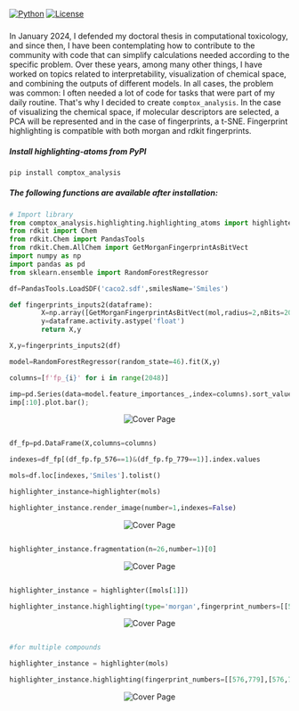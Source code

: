[![Python](https://img.shields.io/pypi/pyversions/torchquad)](https://img.shields.io/pypi/pyversions/torchquad)
[![License](https://img.shields.io/badge/license-GPLv3-blue)](https://img.shields.io/badge/license-GPLv3-blue)

### 
In January 2024, I defended my doctoral thesis in computational toxicology, and since then, I have been contemplating how to contribute to the community with code that can simplify calculations needed according to the specific problem. Over these years, among many other things, I have worked on topics related to interpretability, visualization of chemical space, and combining the outputs of different models. In all cases, the problem was common: I often needed a lot of code for tasks that were part of my daily routine. That's why I decided to create ``comptox_analysis``. In the case of visualizing the chemical space, if molecular descriptors are selected, a PCA will be represented and in the case of fingerprints, a t-SNE. Fingerprint highlighting is compatible with both morgan and rdkit fingerprints.


##### Install highlighting-atoms from PyPI
```bash
pip install comptox_analysis
```

##### The following functions are available after installation:

```python
# Import library
from comptox_analysis.highlighting.highlighting_atoms import highlighter
from rdkit import Chem
from rdkit.Chem import PandasTools
from rdkit.Chem.AllChem import GetMorganFingerprintAsBitVect
import numpy as np
import pandas as pd
from sklearn.ensemble import RandomForestRegressor

df=PandasTools.LoadSDF('caco2.sdf',smilesName='Smiles')

def fingerprints_inputs2(dataframe):
        X=np.array([GetMorganFingerprintAsBitVect(mol,radius=2,nBits=2048,useFeatures=True) for mol in [Chem.MolFromSmiles(m) for m in list(dataframe.Smiles)]])
        y=dataframe.activity.astype('float')
        return X,y

X,y=fingerprints_inputs2(df)

model=RandomForestRegressor(random_state=46).fit(X,y)

columns=[f'fp_{i}' for i in range(2048)]

imp=pd.Series(data=model.feature_importances_,index=columns).sort_values(ascending=False)
imp[:10].plot.bar();

```

<p align="center">
  <img src="https://github.com/phi-grib/comptox_analysis/blob/main/images/importances.PNG" alt="Cover Page">
</p>

```python

df_fp=pd.DataFrame(X,columns=columns)

indexes=df_fp[(df_fp.fp_576==1)&(df_fp.fp_779==1)].index.values

mols=df.loc[indexes,'Smiles'].tolist()

highlighter_instance=highlighter(mols)

highlighter_instance.render_image(number=1,indexes=False)

```

<p align="center">
  <img src="https://github.com/phi-grib/comptox_analysis/blob/main/images/molecule_render.PNG" alt="Cover Page">
</p>

```python

highlighter_instance.fragmentation(n=26,number=1)[0]

```

<p align="center">
  <img src="https://github.com/phi-grib/comptox_analysis/blob/main/images/fragments.PNG" alt="Cover Page">
</p>
 
```python

highlighter_instance = highlighter([mols[1]])

highlighter_instance.highlighting(type='morgan',fingerprint_numbers=[[576,779]])

```

<p align="center">
  <img src="https://github.com/phi-grib/comptox_analysis/blob/main/images/one_compound_highlighted.png" alt="Cover Page">
</p>

```python

#for multiple compounds

highlighter_instance = highlighter(mols)

highlighter_instance.highlighting(fingerprint_numbers=[[576,779],[576,779],[576,779]])

```

<p align="center">
  <img src="[https://github.com/phi-grib/comptox_analysis/blob/main/multiple_highlighted.png](https://raw.githubusercontent.com/phi-grib/comptox_analysis/main/images/multiple_highlighted.PNG
)" alt="Cover Page">
</p>
